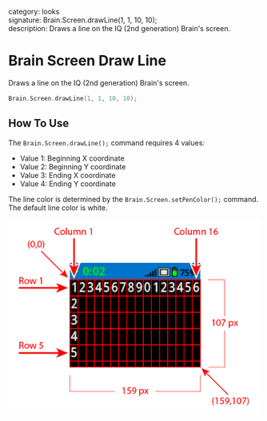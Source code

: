 category: looks  
signature: Brain.Screen.drawLine(1, 1, 10, 10);  
description: Draws a line on the IQ (2nd generation) Brain's screen.  

# Brain Screen Draw Line
Draws a line on the IQ (2nd generation) Brain's screen.

```cpp
Brain.Screen.drawLine(1, 1, 10, 10);
```

## How To Use

The `Brain.Screen.drawLine();` command requires 4 values:

* Value 1: Beginning X coordinate
* Value 2: Beginning Y coordinate
* Value 3: Ending X coordinate
* Value 4: Ending Y coordinate

The line color is determined by the `Brain.Screen.setPenColor();` command. The default line color is white.

![brain_screen_info](iq2_row_column_brain.jpg)

<advanced>
</advanced>